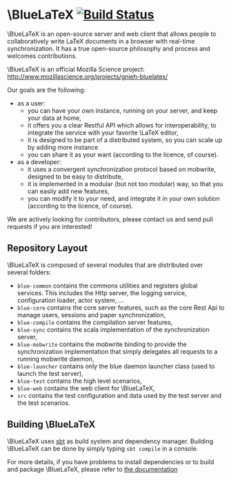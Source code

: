 \BlueLaTeX [![Build Status](https://travis-ci.org/gnieh/bluelatex.png?branch=master)](https://travis-ci.org/gnieh/bluelatex)
==========

\BlueLaTeX is an open-source server and web client that allows people to collaboratively write LaTeX documents in a browser with real-time synchronization. It has a true open-source philosophy and process and welcomes contributions. 

\BlueLaTeX is an official Mozilla Science project:  <http://www.mozillascience.org/projects/gnieh-bluelatex/>

Our goals are the following:
 - as a user:
   - you can have your own instance, running on your server, and keep your data at home,
   - it offers you a clear Restful API which allows for interoperability, to integrate the service with your favorite \LaTeX editor,
   - it is designed to be part of a distributed system, so you can scale up by adding more instance
   - you can share it as your want (according to the licence, of course).
 - as a developer:
   - it uses a convergent synchronization protocol based on mobwrite, designed to be easy to distribute,
   - it is implemented in a modular (but not too modular) way, so that you can easily add new features,
   - you can modify it to your need, and integrate it in your own solution (according to the licence, of course).

We are actively looking for contributors, please contact us and send pull requests if you are interested!

Repository Layout
-----------------

\BlueLaTeX is composed of several modules that are distributed over several folders:
 - `blue-common` contains the commons utilities and registers global services. This includes the Http server, the logging service, configuration loader, actor system, ...
 - `blue-core` contains the core server features, such as the core Rest Api to manage users, sessions and paper synchronization,
 - `blue-compile` contains the compilation server features,
 - `blue-sync` contains the scala implementation of the synchronization server,
 - `blue-mobwrite` contains the mobwrite binding to provide the synchronization implementation that simply delegates all requests to a running mobwrite daemon,
 - `blue-launcher` contains only the blue daemon launcher class (used to launch the test server),
 - `blue-test` contains the high level scenarios,
 - `blue-web` contains the web client for \BlueLaTeX,
 - `src` contains the test configuration and data used by the test server and the test scenarios.

Building \BlueLaTeX
-------------------

\BlueLaTeX uses [sbt](http://scala-sbt.org) as build system and dependency manager. Building \BlueLaTeX can be done by simply typing `sbt compile` in a console.

For more details, if you have problems to install dependencies or to build and package \BlueLaTeX, please refer to [the documentation](http://www.bluelatex.org/developers/)
